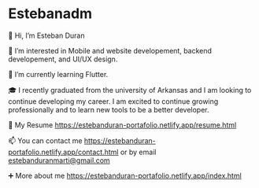 # Estebanadm
👋 Hi, I’m Esteban Duran

👀 I’m interested in Mobile and website developement, backend developement, and UI/UX design.

🌱 I’m currently learning Flutter.

🎓 I recently graduated from the university of Arkansas and I am looking to continue developing my career. I am excited to continue growing professionally and to learn new tools to be a better developer.

📄 My Resume https://estebanduran-portafolio.netlify.app/resume.html

📫 You can contact me https://estebanduran-portafolio.netlify.app/contact.html or by email estebanduranmarti@gmail.com

➕ More about me https://estebanduran-portafolio.netlify.app/index.html

